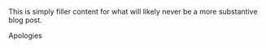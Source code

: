 This is simply filler content for what will likely never be a more substantive blog post.  

Apologies
